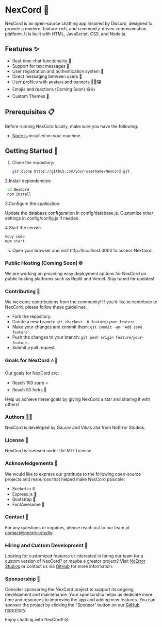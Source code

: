 # NexCord 🚀

NexCord is an open-source chatting app inspired by Discord, designed to provide a modern, feature-rich, and community-driven communication platform. It is built with HTML, JavaScript, CSS, and Node.js.

## Features ✨

- Real-time chat functionality 💬
- Support for text messages 📝
- User registration and authentication system 🔐
- Direct messaging between users 📩
- User profiles with avatars and banners 🙋‍♂️🖼️
- Emojis and reactions (Coming Soon) 😄👍
- Custom Themes 🌈

## Prerequisites 📋

Before running NexCord locally, make sure you have the following:

- [Node.js](https://nodejs.org/en/download/) installed on your machine.

## Getting Started 🚀

1. Clone the repository:

   ```bash
   git clone https://github.com/your-username/NexCord.git
   ```
   
2.Install dependencies:

   ```bash
    cd NexCord
    npm install
```

3.Configure the application:

Update the database configuration in config/database.js.
Customize other settings in config/config.js if needed.

4.Start the server:

   ```bash
   Copy code
   npm start
   ```
   
5. Open your browser and visit http://localhost:3000 to access NexCord.

### Public Hosting (Coming Soon) 🌐

We are working on providing easy deployment options for NexCord on public hosting platforms such as Replit and Vercel. Stay tuned for updates!

### Contributing 🤝

We welcome contributions from the community! If you'd like to contribute to NexCord, please follow these guidelines:

- Fork the repository.
- Create a new branch: `git checkout -b feature/your-feature`.
- Make your changes and commit them: `git commit -am 'Add some feature'`.
- Push the changes to your branch: `git push origin feature/your-feature`.
- Submit a pull request.

### Goals for NexCord ⭐🍴

Our goals for NexCord are:

- Reach 100 stars ⭐
- Reach 50 forks 🍴

Help us achieve these goals by giving NexCord a star and sharing it with others!

### Authors 👨‍💻

NexCord is developed by Gaurav and Vikas Jha from NoError Studios.

### License 📄

NexCord is licensed under the MIT License.

### Acknowledgements 🙏

We would like to express our gratitude to the following open-source projects and resources that helped make NexCord possible:

- Socket.io 🌐
- Express.js 🚂
- Bootstrap 🎨
- FontAwesome 🌈

### Contact 📧

For any questions or inquiries, please reach out to our team at contact@noerror.studio.

### Hiring and Custom Development 💼

Looking for customized features or interested in hiring our team for a custom version of NexCord? or maybe a greator project? Visit [NoError Studios](https://www.noerrorstudios.com/) or contact us via [GitHub](https://github.com/Saizuo) for more information.

### Sponsorship 💖

Consider sponsoring the NexCord project to support its ongoing development and maintenance. Your sponsorship helps us dedicate more time and resources to improving the app and adding new features. You can sponsor the project by clicking the "Sponsor" button on our [GitHub repository](https://github.com/noerrorstudios/NexCord).

Enjoy chatting with NexCord! 😃
